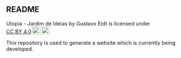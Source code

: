 ## README

<p xmlns:cc="http://creativecommons.org/ns#" xmlns:dct="http://purl.org/dc/terms/"><span property="dct:title">Utopia - Jardim de Ideias</span> by <span property="cc:attributionName">Gustavo Eidt</span> is licensed under <a href="https://creativecommons.org/licenses/by/4.0/?ref=chooser-v1" target="_blank" rel="license noopener noreferrer" style="display:inline-block;">CC BY 4.0<img style="height:22px!important;margin-left:3px;vertical-align:text-bottom;" src="https://mirrors.creativecommons.org/presskit/icons/cc.svg?ref=chooser-v1" alt=""><img style="height:22px!important;margin-left:3px;vertical-align:text-bottom;" src="https://mirrors.creativecommons.org/presskit/icons/by.svg?ref=chooser-v1" alt=""></a></p>

This repository is used to generate a website which is currently being developed.